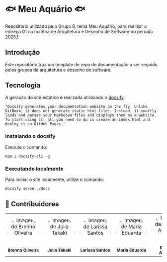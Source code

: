 # 🐟 Meu Aquário 🐟

Repositório utilizado pelo Grupo 8, tema Meu Aquário, para realizar a entrega 01 da matéria de Arquitetura e Desenho de Software do período 2025.1.

## Introdução

Este repositório traz um template de repo de documentação a ser seguido pelos grupos de arquitetura e desenho de software.

## Tecnologia

A geração do site estático é realizada utilizando o [docsify](https://docsify.js.org/).

```shell
"Docsify generates your documentation website on the fly. Unlike GitBook, it does not generate static html files. Instead, it smartly loads and parses your Markdown files and displays them as a website. To start using it, all you need to do is create an index.html and deploy it on GitHub Pages."
```

### Instalando o docsify

Execute o comando:

```shell
npm i docsify-cli -g
```

### Executando localmente

Para iniciar o site localmente, utilize o comando:

```shell
docsify serve ./docs
```

## 👥 Contribuidores

<center> 
  
  <table style="width: 100%;">
  <tr>
    <td align="center"><a href="https://github.com/Brenno-Silva01"><img style="border-radius: 50%;" src="https://github.com/Brenno-Silva01.png" width="100px;" alt="Imagem de Brenno Oliveira "/><br /><sub><b>Brenno Oliveira </b></sub></a></td>
    <td align="center"><a href="https://github.com/juliatakaki"><img style="border-radius: 50%;" src="https://github.com/juliatakaki.png" width="100px;" alt="Imagem de Julia Takaki"/><br /><sub><b>Julia Takaki</b></sub></a></td>
    <td align="center"><a href="https://github.com/SkywalkerSupreme"><img style="border-radius: 50%;" src="https://github.com/SkywalkerSupreme.png" width="100px;" alt="Imagem de Larissa Santos "/><br /><sub><b>Larissa Santos </b></sub></a></td>
    <td align="center"><a href="https://github.com/DudaV228o"><img style="border-radius: 50%;" src="https://github.com/DudaV228.png" width="100px;" alt="Imagem de Maria Eduarda"/><br /><sub><b>Maria Eduarda</b></sub></a></td>
    <td align="center"><a href="https://github.com/rayenealmeida"><img style="border-radius: 50%;" src="https://github.com/rayenealmeida.png" width="100px;" alt="Imagem de Rayene Almeida"/><br /><sub><b>Rayene Almeida</b></sub></a></td>
    <td align="center"><a href="https://github.com/Osidious"><img style="border-radius: 50%;" src="https://github.com/Osidious.png" width="100px;" alt="Imagem de Renato Carvalho"/><br /><sub><b>Renato Carvalho</b></sub></a></td>
    <td align="center"><a href="https://github.com/aqela-batata-alt"><img style="border-radius: 50%;" src="https://github.com/aqela-batata-alt.png" width="100px;" alt="Imagem de Víctor Almeida"/><br /><sub><b>Víctor Almeida</b></sub></a></td>


  </tr>
</table> 

</center>
